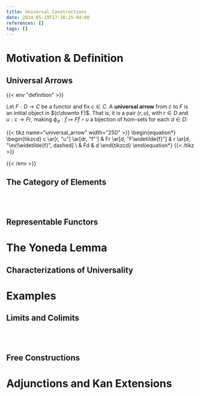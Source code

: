 ```yaml
---
title: Universal Constructions
date: 2024-05-29T17:38:25-04:00
references: []
tags: []
---
```


# Motivation & Definition

## Universal Arrows

{{< env "definition" >}}

Let $F:D\to C$ be a functor and fix $c\in C$. A **universal arrow** from $c$ to $F$ is an initial object in $(c\downto F)$. That is, it is a pair $(r,u)$, with $r\in D$ and $u:c\to Fr$, making $\phi_d:\widetilde{f}\mapsto F\widetilde{f}\circ u$ a bijection of hom-sets for each $d\in D$:

{{< tikz name="universal_arrow" width="250" >}}
\begin{equation*}
    \begin{tikzcd}
        c \ar[r, "u"] \ar[dr, "f"'] & Fr \ar[d, "F\widetilde{f}"] & r \ar[d, "\ex!\widetilde{f}", dashed] \\
        & Fd & d
    \end{tikzcd}
\end{equation*}
{{< /tikz >}}

{{< /env >}}

## The Category of Elements

<br><br>

## Representable Functors

# The Yoneda Lemma

## Characterizations of Universality

# Examples

## Limits and Colimits

<br><br>

## Free Constructions

# Adjunctions and Kan Extensions
